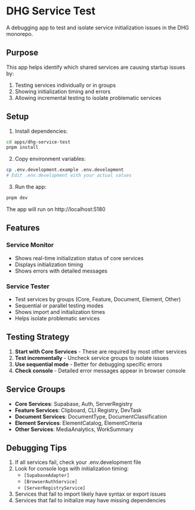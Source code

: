 # DHG Service Test

A debugging app to test and isolate service initialization issues in the DHG monorepo.

## Purpose

This app helps identify which shared services are causing startup issues by:
1. Testing services individually or in groups
2. Showing initialization timing and errors
3. Allowing incremental testing to isolate problematic services

## Setup

1. Install dependencies:
```bash
cd apps/dhg-service-test
pnpm install
```

2. Copy environment variables:
```bash
cp .env.development.example .env.development
# Edit .env.development with your actual values
```

3. Run the app:
```bash
pnpm dev
```

The app will run on http://localhost:5180

## Features

### Service Monitor
- Shows real-time initialization status of core services
- Displays initialization timing
- Shows errors with detailed messages

### Service Tester
- Test services by groups (Core, Feature, Document, Element, Other)
- Sequential or parallel testing modes
- Shows import and initialization times
- Helps isolate problematic services

## Testing Strategy

1. **Start with Core Services** - These are required by most other services
2. **Test incrementally** - Uncheck service groups to isolate issues
3. **Use sequential mode** - Better for debugging specific errors
4. **Check console** - Detailed error messages appear in browser console

## Service Groups

- **Core Services**: Supabase, Auth, ServerRegistry
- **Feature Services**: Clipboard, CLI Registry, DevTask
- **Document Services**: DocumentType, DocumentClassification
- **Element Services**: ElementCatalog, ElementCriteria
- **Other Services**: MediaAnalytics, WorkSummary

## Debugging Tips

1. If all services fail, check your .env.development file
2. Look for console logs with initialization timing:
   - `[SupabaseAdapter]`
   - `[BrowserAuthService]`
   - `[ServerRegistryService]`
3. Services that fail to import likely have syntax or export issues
4. Services that fail to initialize may have missing dependencies